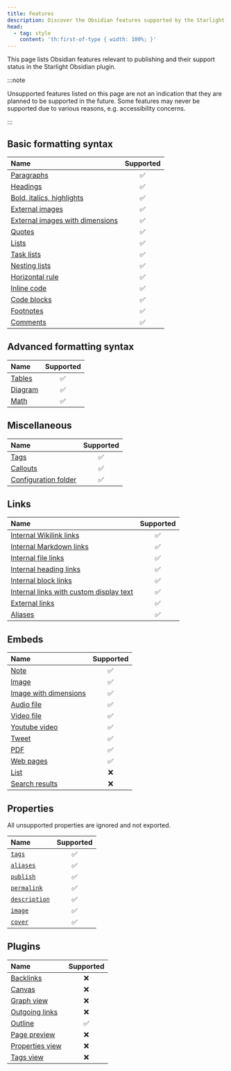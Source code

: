```yaml
---
title: Features
description: Discover the Obsidian features supported by the Starlight Obsidian plugin.
head:
  - tag: style
    content: 'th:first-of-type { width: 100%; }'
---
```


This page lists Obsidian features relevant to publishing and their support status in the Starlight Obsidian plugin.

:::note

Unsupported features listed on this page are not an indication that they are planned to be supported in the future.
Some features may never be supported due to various reasons, e.g. accessibility concerns.

:::

## Basic formatting syntax

| Name                                                                                                                               | Supported |
| :--------------------------------------------------------------------------------------------------------------------------------- | :-------: |
| [Paragraphs](https://help.obsidian.md/Editing+and+formatting/Basic+formatting+syntax#Paragraphs)                                   |    ✅     |
| [Headings](https://help.obsidian.md/Editing+and+formatting/Basic+formatting+syntax#Headings)                                       |    ✅     |
| [Bold, italics, highlights](https://help.obsidian.md/Editing+and+formatting/Basic+formatting+syntax#Bold,%20italics,%20highlights) |    ✅     |
| [External images](https://help.obsidian.md/Editing+and+formatting/Basic+formatting+syntax#External%20images)                       |    ✅     |
| [External images with dimensions](https://help.obsidian.md/Editing+and+formatting/Basic+formatting+syntax#External%20images)       |    ✅     |
| [Quotes](https://help.obsidian.md/Editing+and+formatting/Basic+formatting+syntax#Quotes)                                           |    ✅     |
| [Lists](https://help.obsidian.md/Editing+and+formatting/Basic+formatting+syntax#Lists)                                             |    ✅     |
| [Task lists](https://help.obsidian.md/Editing+and+formatting/Basic+formatting+syntax#Task%20lists)                                 |    ✅     |
| [Nesting lists](https://help.obsidian.md/Editing+and+formatting/Basic+formatting+syntax#Nesting%20lists)                           |    ✅     |
| [Horizontal rule](https://help.obsidian.md/Editing+and+formatting/Basic+formatting+syntax#Horizontal%20rule)                       |    ✅     |
| [Inline code](https://help.obsidian.md/Editing+and+formatting/Basic+formatting+syntax#Inline%20code)                               |    ✅     |
| [Code blocks](https://help.obsidian.md/Editing+and+formatting/Basic+formatting+syntax#Code%20blocks)                               |    ✅     |
| [Footnotes](https://help.obsidian.md/Editing+and+formatting/Basic+formatting+syntax#Footnotes)                                     |    ✅     |
| [Comments](https://help.obsidian.md/Editing+and+formatting/Basic+formatting+syntax#Comments)                                       |    ✅     |

## Advanced formatting syntax

| Name                                                                                          | Supported |
| :-------------------------------------------------------------------------------------------- | :-------: |
| [Tables](https://help.obsidian.md/Editing+and+formatting/Advanced+formatting+syntax#Tables)   |    ✅     |
| [Diagram](https://help.obsidian.md/Editing+and+formatting/Advanced+formatting+syntax#Diagram) |    ✅     |
| [Math](https://help.obsidian.md/Editing+and+formatting/Advanced+formatting+syntax#Math)       |    ✅     |

## Miscellaneous

| Name                                                                                    | Supported |
| :-------------------------------------------------------------------------------------- | :-------: |
| [Tags](https://help.obsidian.md/Editing+and+formatting/Tags)                            |    ✅     |
| [Callouts](https://help.obsidian.md/Editing+and+formatting/Callouts)                    |    ✅     |
| [Configuration folder](https://help.obsidian.md/Files+and+folders/Configuration+folder) |    ✅     |

## Links

| Name                                                                                                                                            | Supported |
| :---------------------------------------------------------------------------------------------------------------------------------------------- | :-------: |
| [Internal Wikilink links](https://help.obsidian.md/Linking+notes+and+files/Internal+links#Supported%20formats%20for%20internal%20links)         |    ✅     |
| [Internal Markdown links](https://help.obsidian.md/Linking+notes+and+files/Internal+links#Supported%20formats%20for%20internal%20links)         |    ✅     |
| [Internal file links](https://help.obsidian.md/Linking+notes+and+files/Internal+links#Link%20to%20a%20file)                                     |    ✅     |
| [Internal heading links](https://help.obsidian.md/Linking+notes+and+files/Internal+links#Link%20to%20a%20heading%20in%20a%20note)               |    ✅     |
| [Internal block links](https://help.obsidian.md/Linking+notes+and+files/Internal+links#Link%20to%20a%20block%20in%20a%20note)                   |    ✅     |
| [Internal links with custom display text](https://help.obsidian.md/Linking+notes+and+files/Internal+links#Change%20the%20link%20display%20text) |    ✅     |
| [External links](https://help.obsidian.md/Editing+and+formatting/Basic+formatting+syntax#External%20links)                                      |    ✅     |
| [Aliases](https://help.obsidian.md/Linking+notes+and+files/Aliases)                                                                             |    ✅     |

## Embeds

| Name                                                                                                                     | Supported |
| :----------------------------------------------------------------------------------------------------------------------- | :-------: |
| [Note](https://help.obsidian.md/Linking+notes+and+files/Embed+files#Embed%20a%20note%20in%20another%20note)              |    ✅     |
| [Image](https://help.obsidian.md/Linking+notes+and+files/Embed+files#Embed%20an%20image%20in%20a%20note)                 |    ✅     |
| [Image with dimensions](https://help.obsidian.md/Linking+notes+and+files/Embed+files#Embed%20an%20image%20in%20a%20note) |    ✅     |
| [Audio file](https://help.obsidian.md/Linking+notes+and+files/Embed+files#Embed%20an%20audio%20file%20in%20a%20note)     |    ✅     |
| [Video file](https://help.obsidian.md/Linking+notes+and+files/Embed+files#Embed%20an%20audio%20file%20in%20a%20note)     |    ✅     |
| [Youtube video](https://help.obsidian.md/Editing+and+formatting/Embed+web+pages#Embed%20a%20YouTube%20video)             |    ✅     |
| [Tweet](https://help.obsidian.md/Editing+and+formatting/Embed+web+pages#Embed%20a%20tweet)                               |    ✅     |
| [PDF](https://help.obsidian.md/Linking+notes+and+files/Embed+files#Embed%20a%20PDF%20in%20a%20note)                      |    ✅     |
| [Web pages](https://help.obsidian.md/Editing+and+formatting/Embed+web+pages)                                             |    ✅     |
| [List](https://help.obsidian.md/Linking+notes+and+files/Embed+files#Embed%20a%20list%20in%20a%20note)                    |    ❌     |
| [Search results](https://help.obsidian.md/Linking+notes+and+files/Embed+files#Embed%20search%20results)                  |    ❌     |

## Properties

All unsupported properties are ignored and not exported.

| Name                                                                                              | Supported |
| :------------------------------------------------------------------------------------------------ | :-------: |
| [`tags`](https://help.obsidian.md/Editing+and+formatting/Tags)                                    |    ✅     |
| [`aliases`](https://help.obsidian.md/Linking+notes+and+files/Aliases)                             |    ✅     |
| [`publish`](https://help.obsidian.md/Obsidian+Publish/Publish+and+unpublish+notes#Ignore%20notes) |    ✅     |
| [`permalink`](https://help.obsidian.md/Obsidian+Publish/Publish+and+unpublish+notes#Permalinks)   |    ✅     |
| [`description`](https://help.obsidian.md/Obsidian+Publish/Social+media+link+previews#Description) |    ✅     |
| [`image`](https://help.obsidian.md/Obsidian+Publish/Social+media+link+previews#Image)             |    ✅     |
| [`cover`](https://help.obsidian.md/Obsidian+Publish/Social+media+link+previews#Image)             |    ✅     |

## Plugins

| Name                                                                | Supported |
| :------------------------------------------------------------------ | :-------: |
| [Backlinks](https://help.obsidian.md/Plugins/Backlinks)             |    ❌     |
| [Canvas](https://help.obsidian.md/Plugins/Canvas)                   |    ❌     |
| [Graph view](https://help.obsidian.md/Plugins/Graph+view)           |    ❌     |
| [Outgoing links](https://help.obsidian.md/Plugins/Outgoing+links)   |    ❌     |
| [Outline](https://help.obsidian.md/Plugins/Outline)                 |    ✅     |
| [Page preview](https://help.obsidian.md/Plugins/Page+preview)       |    ❌     |
| [Properties view](https://help.obsidian.md/Plugins/Properties+view) |    ❌     |
| [Tags view](https://help.obsidian.md/Plugins/Tags+view)             |    ❌     |
